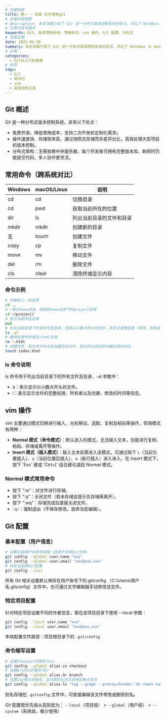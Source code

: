 ```yaml
---
# 文章标题
title: 第一 ~ 四章 初步使用git
# 文章内容摘要
# description: 本文详细介绍了 Git 这一分布式版本控制系统的优点，对比了 Windows 与 macOS/Linux 系统下的常用命令，讲解了 vim 操作模式及常用命令，还阐述了 Git 的基本配置、特定项目配置和命令缩写设置等内容。
# 文章内容关键字
keywords: Git, 版本控制系统，常用命令，vim 操作，Git 配置，分布式
# 发表日期
date: 2025-06-20
summary: 本文详细介绍了 Git 这一分布式版本控制系统的优点，对比了 Windows 与 macOS/Linux 系统下的常用命令，讲解了 vim 操作模式及常用命令，还阐述了 Git 的基本配置、特定项目配置和命令缩写设置等内容。
# 分类
categories:
  - Git从入门到精通
# 标签
tags:
  - Git
  - 命令行
  - vim
  - 版本控制工具
---
```


## Git 概述

Git 是一种分布式版本控制系统，具有以下优点：

- 免费开源，降低使用成本，支持二次开发和定制化需求。
- 操作速度快、存储效率高，通过快照式存储而非差异对比，高效处理大型项目的版本控制。
- 分布式架构：无需依赖中央服务器，每个开发者可拥有完整版本库，断网时仍能提交代码，多人协作更灵活。

## 常用命令（跨系统对比）

| Windows | macOS/Linux | 说明                     |
| ------- | ----------- | ------------------------ |
| cd      | cd          | 切换目录                 |
| cd      | pwd         | 获取当前所在的位置       |
| dir     | ls          | 列出当前目录的文件和目录 |
| mkdir   | mkdir       | 创建新的目录             |
| 无      | touch       | 创建文件                 |
| copy    | cp          | 复制文件                 |
| move    | mv          | 移动文件                 |
| del     | rm          | 删除文件                 |
| cls     | clear       | 清除终端显示内容         |

### 命令示例

```bash
# 切换到上一层目录
cd ..
# ~表示home目录，切换到home目录下的project目录
cd ~/project/
# 显示当前所在目录
pwd
# 列出当前目录下所有文件及目录，包括以小数点开头的文件，并显示完整信息（权限、所有者、创建及修改时间等）
ls -al
# 删除目录中所有的.html文档
rm *.html
# 创建文件，若文件不存在则创建空白文件，若已存在则仅修改最后修改时间
touch index.html
```

### ls 命令说明

ls 命令用于列出当前目录下的所有文件及目录，-al 参数中：

- a：表示显示以小数点开头的文件。
- l：表示显示文件的完整权限、所有者以及创建、修改的时间等信息。

## vim 操作

vim 主要通过模式切换进行输入、光标移动、选取、复制及粘贴等操作，常用模式有两种：

- **Normal 模式（命令模式）**：默认进入的模式，无法输入文本，仅能进行复制、粘贴、存储或离开等操作。
- **Insert 模式（插入模式）**：输入文本前需进入该模式，可通过按下 `i`（当前位置插入）、`a`（当前位置后插入）、`o`（新行插入）进入进入。在 Insert 模式下，按下 'Esc' 键或 'Ctrl+[' 组合键可退回 Normal 模式。

### Normal 模式常用命令

- 按下 “:w”：对文件进行存储。
- 按下 “:q”：关闭文件（若未存储会提示先存储再离开）。
- 按下 “:wq”：存储完成后直接关闭文件。
- `:q!`：强制退出（不保存修改，放弃当前编辑）。

## Git 配置

### 基本配置（用户信息）

```bash
# 设置全局用户名称和邮箱（适用于所有Git仓库）
git config --global user.name "xxx"
git config --global user.email "xxx@xxx.xxx"
# 检查当前的Git配置
git config --list
```

所有 Git 相关设置默认保存在用户账号下的.gitconfig （C:\Users\用户名\.gitconfig）文件中，也可通过文字编辑器手动修改该文件。

### 特定项目配置

针对特定项目设置不同的作者信息，需在该项目目录下使用 --local 参数：

```bash
git config --local user.name "xxx"
git config --local user.email "xxx@xxx.xxx"
```

本地配置文件路径：项目根目录下的 `.git/config`

### 命令缩写设置

```bash
# 设置checkout的缩写为co
git config --global alias.co checkout
# 设置branch的缩写为br
git config --global alias.br branch
# 设置log相关的缩写，显示图形化日志及特定格式信息
git config --global alias.ls "log --graph --pretty=format:'%h <%an> %ar %s'"
```

别名存储在 `.gitconfig` 文件中，可直接编辑该文件修改或删除别名。

Git 配置按优先级从高到低为：
`--local`（项目级） > `--global`（用户级） > `--system`（系统级，极少使用）
